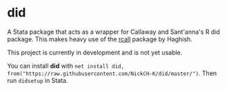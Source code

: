 # did
A Stata package that acts as a wrapper for Callaway and Sant'anna's R did package. This makes heavy use of the [rcall](http://github.com/haghish/rcall) package by Haghish.

This project is currently in development and is not yet usable.

You can install **did** with `net install did, from("https://raw.githubusercontent.com/NickCH-K/did/master/")`. Then run `didsetup` in Stata.

